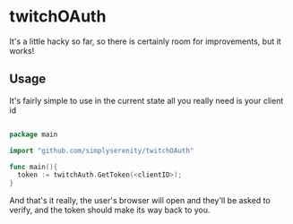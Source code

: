 # twitchOAuth
It's a little hacky so far, so there is certainly room for improvements, but it works!


## Usage


It's fairly simple to use in the current state all you really need is your client id


```go

package main

import "github.com/simplyserenity/twitchOAuth"

func main(){
  token := twitchAuth.GetToken(<clientID>);
}

```


And that's it really, the user's browser will open and they'll be asked to verify, and the token should make its way back to you.
